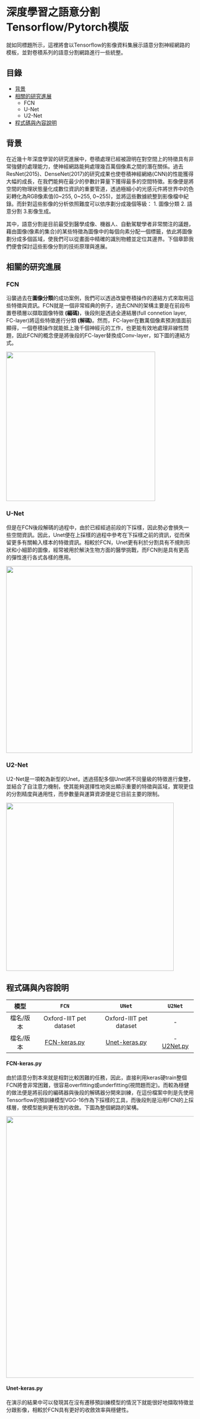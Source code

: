 # 深度學習之語意分割Tensorflow/Pytorch模版

就如同標題所示，這裡將會以Tensorflow的影像資料集展示語意分割神經網路的模板，並對卷積系列的語意分割網路進行一些統整。

## 目錄

- [背景](#background)
- [相關的研究進展](#install)
  - FCN
  - U-Net
  - U2-Net
- [程式碼與內容說明](#install)


## 背景

在近幾十年深度學習的研究進展中，卷積處理已經被證明在對空間上的特徵具有非常強健的處理能力，使神經網路能夠處理幾百萬個像素之間的潛在關係。過去ResNet(2015)、DenseNet(2017)的研究成果也使卷積神經網絡(CNN)的性能獲得大幅的成長，在我們能夠在最少的參數計算量下獲得最多的空間特徵。影像便是將空間的物理狀態量化成數位資訊的重要管道，透過極細小的光感元件將世界中的色彩轉化為RGB像素值(0~255, 0~255, 0~255)，並將這些數據統整到影像檔中紀錄。而針對這些影像的分析依照難度可以依序劃分成幾個等級： 1. 圖像分類 2. 語意分割 3.影像生成。

其中，語意分割是目前最受到醫學成像、機器人、自動駕駛學者非常關注的議題，藉由圖像(像素的集合)的某些特徵為圖像中的每個向素分配一個標籤，依此將圖像劃分成多個區域，使我們可以從畫面中精確的識別物體並定位其邊界。下個章節我們便會探討這些影像分割的技術原理與進展。

## 相關的研究進展

### FCN
沿襲過去在**圖像分類**的成功案例，我們可以透過改變卷積操作的連結方式來取用這些特徵與資訊。FCN就是一個非常經典的例子，過去CNN的架構主要是在前段布置卷積層以擷取圖像特徵 **(編碼)**，後段則是透過全連結層(full connetion layer, FC-layer)將這些特徵進行分類 **(解碼)**。然而，FC-layer在數萬個像素預測值面前顯得，一個卷積操作就能抵上幾千個神經元的工作，也更能有效地處理非線性問題，因此FCN的概念便是將後段的FC-layer替換成Conv-layer，如下圖的連結方式。

 <img src="https://i.imgur.com/X82zO1O.png" width = "400"/>

### U-Net
但是在FCN後段解碼的過程中，由於已經經過前段的下採樣，因此勢必會損失一些空間資訊。因此，Unet便在上採樣的過程中參考在下採樣之前的資訊，從而保留更多有關輸入樣本的特徵資訊。相較於FCN，Unet更有利於分割具有不規則形狀和小細節的圖像，經常被用於解決生物方面的醫學挑戰，而FCN則是具有更高的彈性進行各式各樣的應用。

<img src="https://i.imgur.com/IzZWZi0.png" width = "500"/>

### U2-Net
U2-Net是一項較為新型的Unet，透過搭配多個Unet將不同量級的特徵進行彙整，並結合了自注意力機制，使其能夠選擇性地突出顯示重要的特徵與區域，實現更佳的分割精度與通用性，而參數量與運算資源便是它目前主要的限制。

<img src="https://user-images.githubusercontent.com/98240703/229375336-56361afa-991f-4e55-9ed1-d8bb5ec0ecb8.png" width = "450"/>


## 程式碼與內容說明

|        模型     | `FCN`          |`UNet`            |`U2Net`                |
| :---:           | :---:            | :---:            | :---:            | 
| 檔名/版本         |  Oxford-IIIT pet dataset     |  Oxford-IIIT pet dataset    | -    | 
| 檔名/版本         |  [FCN-keras.py]()     |  [Unet-keras.py]()    |- [U2Net.py]()         | 

#### FCN-keras.py

由於語意分割本來就是相對比較困難的任務，因此，直接利用keras硬train整個FCN將會非常困難，很容易overfitting或underfitting(視問題而定)。而較為穩健的做法便是將前段的編碼器與後段的解碼器分開來訓練，在這份檔案中則是先使用Tensorflow的預訓練模型VGG-16作為下採樣的工具，而後段則是沿用FCN的上採樣層，使模型能夠更有效的收斂。下圖為整個網路的架構。

<img src="https://user-images.githubusercontent.com/98240703/229553873-c7646ea4-dcb2-4b8d-96a9-a6d297bfed51.png" width = "700"/>

#### Unet-keras.py
在演示的結果中可以發現其在沒有遷移預訓練模型的情況下就能很好地擷取特徵並分跟影像，相較於FCN具有更好的收斂效率與穩健性。
